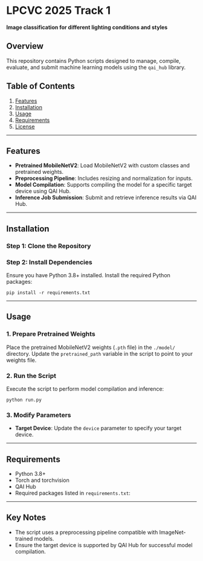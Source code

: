 # LPCVC 2025 Track 1

**Image classification for different lighting conditions and styles**

## Overview

This repository contains Python scripts designed to manage, compile, evaluate, and submit machine learning models using the `qai_hub` library.



## **Table of Contents**

1.  [Features](#features)
2.  [Installation](#installation)
3.  [Usage](#usage)
4.  [Requirements](#requirements)
5.  [License](#license)

----------

## **Features**

-   **Pretrained MobileNetV2**: Load MobileNetV2 with custom classes and pretrained weights.
-   **Preprocessing Pipeline**: Includes resizing and normalization for inputs.
-   **Model Compilation**: Supports compiling the model for a specific target device using QAI Hub.
-   **Inference Job Submission**: Submit and retrieve inference results via QAI Hub.

----------

## **Installation**

### **Step 1: Clone the Repository**

### **Step 2: Install Dependencies**

Ensure you have Python 3.8+ installed. Install the required Python packages:

`pip install -r requirements.txt` 

----------

## **Usage**

### **1. Prepare Pretrained Weights**

Place the pretrained MobileNetV2 weights (`.pth` file) in the `./model/` directory. Update the `pretrained_path` variable in the script to point to your weights file.

### **2. Run the Script**

Execute the script to perform model compilation and inference:

`python run.py` 

### **3. Modify Parameters**

-   **Target Device**: Update the `device` parameter to specify your target device.

----------

## **Requirements**

-   Python 3.8+
-   Torch and torchvision
-   QAI Hub
-   Required packages listed in `requirements.txt`:
    

----------

## **Key Notes**

-   The script uses a preprocessing pipeline compatible with ImageNet-trained models.
-   Ensure the target device is supported by QAI Hub for successful model compilation.